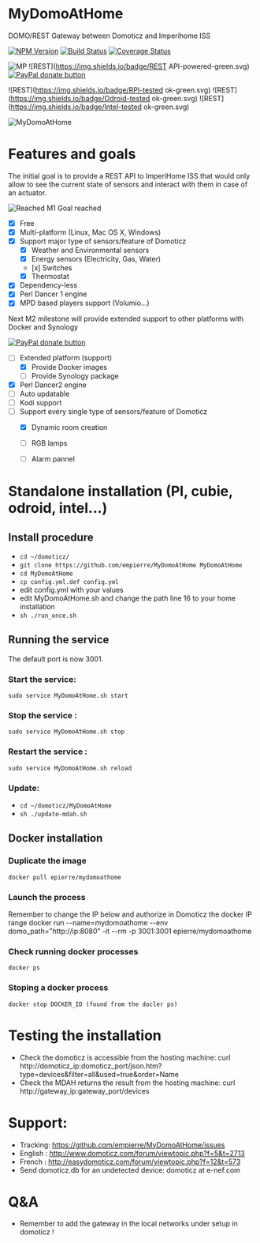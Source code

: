 # MyDomoAtHome
DOMO/REST Gateway between Domoticz and Imperihome ISS

[![NPM Version][npm-image]][npm-url]
[![Build Status][travis-image]][travis-url]
[![Coverage Status][coveralls-image]][coveralls-url]

![MP](https://img.shields.io/badge/Platform-Independant-green.svg)
![REST](https://img.shields.io/badge/REST API-powered-green.svg)
[![PayPal donate button](http://img.shields.io/paypal/donate.png?color=yellow)](https://www.paypal.com/cgi-bin/webscr?cmd=_xclick&business=epierre@e-nef.com&currency_code=EUR&amount=&item_name=thanks "Donate once-off to this project using Paypal")

![REST](https://img.shields.io/badge/RPI-tested ok-green.svg)
![REST](https://img.shields.io/badge/Odroid-tested ok-green.svg)
![REST](https://img.shields.io/badge/Intel-tested ok-green.svg)

![MyDomoAtHome](http://domoticz.com/wiki/images/5/55/Imperihome.png "MyDomoAtHome")

# Features and goals
The initial goal is to provide a REST API to ImperiHome ISS that would only allow to see the current state of sensors and interact with them in case of an actuator. 

![Reached](https://cdn3.iconfinder.com/data/icons/10con/512/checkmark_tick-16.png) M1 Goal reached

- [x] Free
- [x] Multi-platform (Linux, Mac OS X, Windows)
- [x] Support major type of sensors/feature of Domoticz
  - [x] Weather and Environmental sensors  
  - [x] Energy sensors (Electricity, Gas, Water)
  - [x] Switches
  - [x] Thermostat
- [x] Dependency-less 
- [x] Perl Dancer 1 engine
- [x] MPD based players support (Volumio...)

Next M2 milestone will provide extended support to other platforms with Docker and Synology 

[![PayPal donate button](http://img.shields.io/paypal/donate.png?color=yellow)](https://www.paypal.com/cgi-bin/webscr?cmd=_xclick&business=epierre@e-nef.com&currency_code=EUR&amount=&item_name=thanks "Donate once-off to this project using Paypal")

- [ ] Extended platform (support)
  - [x] Provide Docker images
  - [ ] Provide Synology package
- [x] Perl Dancer2 engine
- [ ] Auto updatable
- [ ] Kodi support
- [ ] Support every single type of sensors/feature of Domoticz
  - [x] Dynamic room creation
  - [ ] RGB lamps
  - [ ] Alarm pannel


# Standalone installation (PI, cubie, odroid, intel...)

## Install procedure
  - `cd ~/domoticz/`
  - `git clone https://github.com/empierre/MyDomoAtHome MyDomoAtHome`
  - `cd MyDomoAtHome`
  - `cp config.yml.def config.yml`
  - edit config.yml with your values
  - edit  MyDomoAtHome.sh and change the path line 16 to your home installation
  - `sh ./run_once.sh`
  
## Running the service

The default port is now 3001.

### Start the service:
   `sudo service MyDomoAtHome.sh start`

### Stop the service :
   `sudo service MyDomoAtHome.sh stop`

### Restart the service :
   `sudo service MyDomoAtHome.sh reload`

### Update:
  - `cd ~/domoticz/MyDomoAtHome`
  - `sh ./update-mdah.sh`

## Docker installation

### Duplicate the image
    docker pull epierre/mydomoathome
    
### Launch the process
Remember to change the IP below and authorize in Domoticz the docker IP range
    docker run --name=mydomoathome --env domo_path="http://ip:8080" -it --rm -p 3001:3001 epierre/mydomoathome

### Check running docker processes
    docker ps
    
### Stoping a docker process
    docker stop DOCKER_ID (found from the docler ps)
  
# Testing the installation
  - Check the domoticz is accessible from the hosting machine:
    curl http://domoticz_ip:domoticz_port/json.htm?type=devices&filter=all&used=true&order=Name  
  - Check the MDAH returns the result from the hosting machine:
    curl http://gateway_ip:gateway_port/devices
  
# Support: 
  - Tracking: https://github.com/empierre/MyDomoAtHome/issues
  - English : http://www.domoticz.com/forum/viewtopic.php?f=5&t=2713
  - French  : http://easydomoticz.com/forum/viewtopic.php?f=12&t=573
  - Send domoticz.db for an undetected device: domoticz at e-nef.com

# Q&A
  - Remember to add the gateway in the local networks under setup in domoticz !

[npm-image]: https://img.shields.io/npm/v/MyDomoAtHome.svg?style=flat
[npm-url]: https://npmjs.org/package/mdah
[travis-image]: https://travis-ci.org/empierre/MyDomoAtHome.svg
[travis-url]: https://travis-ci.org/empierre/MyDomoAtHome
[coveralls-image]: https://coveralls.io/repos/empierre/MyDomoAtHome/badge.svg
[coveralls-url]: https://coveralls.io/r/empierre/MyDomoAtHome
